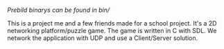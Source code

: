 *Prebild binarys can be found in bin/*

This is a project me and a few friends made for a school project. It's a 2D networking platform/puzzle game. The game is written in C with SDL. We network the application with UDP and use a Client/Server solution.
